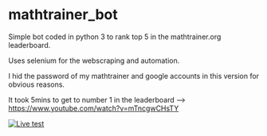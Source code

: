 # mathtrainer_bot

Simple bot coded in python 3 to rank top 5 in the mathtrainer.org leaderboard.

Uses selenium for the webscraping and automation.

I hid the password of my mathtrainer and google accounts in this version for obvious reasons.

It took 5mins to get to number 1 in the leaderboard --> https://www.youtube.com/watch?v=mTncgwCHsTY


[![Live test](https://img.youtube.com/vi/mTncgwCHsTY/0.jpg)](https://www.youtube.com/watch?v=mTncgwCHsTY) 
